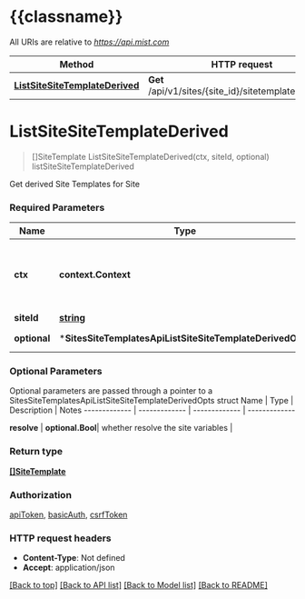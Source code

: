 # {{classname}}

All URIs are relative to *https://api.mist.com*

Method | HTTP request | Description
------------- | ------------- | -------------
[**ListSiteSiteTemplateDerived**](SitesSiteTemplatesApi.md#ListSiteSiteTemplateDerived) | **Get** /api/v1/sites/{site_id}/sitetemplates/derived | listSiteSiteTemplateDerived

# **ListSiteSiteTemplateDerived**
> []SiteTemplate ListSiteSiteTemplateDerived(ctx, siteId, optional)
listSiteSiteTemplateDerived

Get derived Site Templates for Site

### Required Parameters

Name | Type | Description  | Notes
------------- | ------------- | ------------- | -------------
 **ctx** | **context.Context** | context for authentication, logging, cancellation, deadlines, tracing, etc.
  **siteId** | [**string**](.md)|  | 
 **optional** | ***SitesSiteTemplatesApiListSiteSiteTemplateDerivedOpts** | optional parameters | nil if no parameters

### Optional Parameters
Optional parameters are passed through a pointer to a SitesSiteTemplatesApiListSiteSiteTemplateDerivedOpts struct
Name | Type | Description  | Notes
------------- | ------------- | ------------- | -------------

 **resolve** | **optional.Bool**| whether resolve the site variables | 

### Return type

[**[]SiteTemplate**](site_template.md)

### Authorization

[apiToken](../README.md#apiToken), [basicAuth](../README.md#basicAuth), [csrfToken](../README.md#csrfToken)

### HTTP request headers

 - **Content-Type**: Not defined
 - **Accept**: application/json

[[Back to top]](#) [[Back to API list]](../README.md#documentation-for-api-endpoints) [[Back to Model list]](../README.md#documentation-for-models) [[Back to README]](../README.md)

